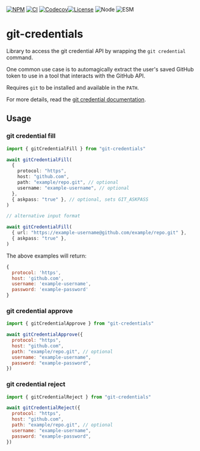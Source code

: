 [![NPM](https://img.shields.io/npm/v/git-credentials)](https://www.npmjs.com/package/git-credentials)
[![CI](https://img.shields.io/github/actions/workflow/status/sargunv/git-credentials/ci.yml)](https://github.com/sargunv/git-credentials/actions/workflows/ci.yml)
[![Codecov](https://img.shields.io/codecov/c/github/sargunv/git-credentials?token=WEHUGPYIIX)![License](https://img.shields.io/npm/l/git-credentials)](https://app.codecov.io/gh/sargunv/git-credentials/)
![Node](https://img.shields.io/node/v/git-credentials)
![ESM](https://img.shields.io/badge/module%20type-esm-brightgreen)

# git-credentials

Library to access the git credential API by wrapping the `git credential`
command.

One common use case is to automagically extract the user's saved GitHub token to
use in a tool that interacts with the GitHub API.

Requires `git` to be installed and available in the `PATH`.

For more details, read the
[git credential documentation](https://git-scm.com/docs/git-credential).

## Usage

<!-- !test program node --input-type=module -->

### git credential fill

<!-- !test check fill -->

```ts
import { gitCredentialFill } from "git-credentials"

await gitCredentialFill(
  {
    protocol: "https",
    host: "github.com",
    path: "example/repo.git", // optional
    username: "example-username", // optional
  },
  { askpass: "true" }, // optional, sets GIT_ASKPASS
)

// alternative input format

await gitCredentialFill(
  { url: "https://example-username@github.com/example/repo.git" },
  { askpass: "true" },
)
```

The above examples will return:

```js
{
  protocol: 'https',
  host: 'github.com',
  username: 'example-username',
  password: 'example-password'
}
```

### git credential approve

<!-- !test check approve -->

```mjs
import { gitCredentialApprove } from "git-credentials"

await gitCredentialApprove({
  protocol: "https",
  host: "github.com",
  path: "example/repo.git", // optional
  username: "example-username",
  password: "example-password",
})
```

### git credential reject

<!-- !test check reject -->

```mjs
import { gitCredentialReject } from "git-credentials"

await gitCredentialReject({
  protocol: "https",
  host: "github.com",
  path: "example/repo.git", // optional
  username: "example-username",
  password: "example-password",
})
```
